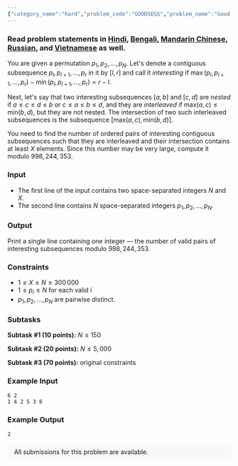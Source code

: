 ```yaml
---
{"category_name":"hard","problem_code":"GOODSEGS","problem_name":"Good Subsequences","problemComponents":{"constraints":"","constraintsState":false,"subtasks":"","subtasksState":false,"inputFormat":"","inputFormatState":false,"outputFormat":"","outputFormatState":false,"sampleTestCases":{"0":{"id":1,"input":"6 2\r\n1 4 2 5 3 6","output":2,"explanation":"","isDeleted":false}}},"video_editorial_url":"","languages_supported":{"0":"CPP14","1":"C","2":"JAVA","3":"PYTH 3.6","4":"CPP17","5":"PYTH","6":"PYP3","7":"CS2","8":"ADA","9":"PYPY","10":"TEXT","11":"PAS fpc","12":"NODEJS","13":"RUBY","14":"PHP","15":"GO","16":"HASK","17":"TCL","18":"PERL","19":"SCALA","20":"LUA","21":"kotlin","22":"BASH","23":"JS","24":"LISP sbcl","25":"rust","26":"PAS gpc","27":"BF","28":"CLOJ","29":"R","30":"D","31":"CAML","32":"FORT","33":"ASM","34":"swift","35":"FS","36":"WSPC","37":"LISP clisp","38":"SQL","39":"SCM guile","40":"PERL6","41":"ERL","42":"CLPS","43":"ICK","44":"NICE","45":"PRLG","46":"ICON","47":"COB","48":"SCM chicken","49":"PIKE","50":"SCM qobi","51":"ST","52":"NEM"},"max_timelimit":1,"source_sizelimit":50000,"problem_author":"gainullinildar","problem_tester":null,"date_added":"25-02-2020","tags":{"0":"divide","1":"gainullinildar","2":"hard","3":"march20","4":"tmwilliamlin"},"problem_difficulty_level":"Hard","best_tag":"","editorial_url":"https://discuss.codechef.com/problems/GOODSEGS","time":{"view_start_date":1112031000,"submit_start_date":1112031000,"visible_start_date":1112031000,"end_date":1735669800},"is_direct_submittable":false,"problemDiscussURL":"https://discuss.codechef.com/search?q=GOODSEGS","is_proctored":false,"visitedContests":{},"layout":"problem"}
---
```

### Read problem statements in [Hindi](https://www.codechef.com/download/translated/MARCH20/hindi/GOODSEGS.pdf), [Bengali](https://www.codechef.com/download/translated/MARCH20/bengali/GOODSEGS.pdf), [Mandarin Chinese](https://www.codechef.com/download/translated/MARCH20/mandarin/GOODSEGS.pdf), [Russian](https://www.codechef.com/download/translated/MARCH20/russian/GOODSEGS.pdf), and [Vietnamese](https://www.codechef.com/download/translated/MARCH20/vietnamese/GOODSEGS.pdf) as well.

You are given a permutation $p_1, p_2, \ldots, p_N$. Let's denote a contiguous subsequence $p_l, p_{l+1}, \ldots, p_r$ in it by $[l, r]$ and call it *interesting* if $\max(p_l, p_{l+1}, \ldots, p_r) - \min(p_l, p_{l+1}, \ldots, p_r) = r - l$.

Next, let's say that two interesting subsequences $[a,b]$ and $[c,d]$ are *nested* if $a \le c \le d \le b$ or $c \le a \le b \le d$, and they are *interleaved* if $\mathrm{max}(a,c) \le \mathrm{min}(b,d)$, but they are not nested. The intersection of two such interleaved subsequences is the subsequence $[\mathrm{max}(a,c), \mathrm{min}(b,d)]$.

You need to find the number of ordered pairs of interesting contiguous subsequences such that they are interleaved and their intersection contains at least $X$ elements. Since this number may be very large, compute it modulo $998,244,353$.

### Input
- The first line of the input contains two space-separated integers $N$ and $X$.
- The second line contains $N$ space-separated integers $p_1, p_2, \ldots, p_N$.

### Output
Print a single line containing one integer ― the number of valid pairs of interesting subsequences modulo $998,244,353$.

### Constraints
- $1 \le X \le N \le 300\,000$
- $1 \le p_i \le N$ for each valid $i$
- $p_1, p_2, \ldots, p_N$ are pairwise distinct.

### Subtasks
**Subtask #1 (10 points):** $N \le 150$

**Subtask #2 (20 points):** $N \le 5,000$

**Subtask #3 (70 points):** original constraints

### Example Input
```
6 2
1 4 2 5 3 6
```

### Example Output
```
2
```

<aside style='background: #f8f8f8;padding: 10px 15px;'><div>All submissions for this problem are available.</div></aside>